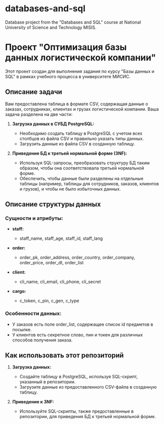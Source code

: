 # databases-and-sql
Database project from the "Databases and SQL" course at National University of Science and Technology MISIS.

# Проект "Оптимизация базы данных логистической компании"

Этот проект создан для выполнения задания по курсу "Базы данных и SQL" в рамках учебного процесса в университете МИСИС.

## Описание задачи

Вам предоставлена таблица в формате CSV, содержащая данные о заказах, сотрудниках, клиентах и грузах логистической компании. Ваша задача разделена на две части:

1. **Загрузка данных в СУБД PostgreSQL:**
   - Необходимо создать таблицу в PostgreSQL с учетом всех столбцов из файла CSV и правильно указать типы данных.
   - Загрузить данные из файла CSV в созданную таблицу.

2. **Приведение БД к третьей нормальной форме (3NF):**
   - Используя SQL-запросы, преобразовать структуру БД таким образом, чтобы она соответствовала третьей нормальной форме.
   - Обеспечить, чтобы данные были разделены на отдельные таблицы (например, таблицы для сотрудников, заказов, клиентов и грузов), и чтобы не было избыточных данных.

## Описание структуры данных

### Сущности и атрибуты:
- **staff:**
  - staff_name, staff_age, staff_id, staff_lang
  
- **order:**
  - order_pk, order_address, order_country, order_company, order_price, order_dt, order_list
  
- **client:**
  - cli_name, cli_email, cli_phone, cli_secret
  
- **cargo:**
  - c_token, c_pin, c_gen, c_type

### Особенности данных:
- У заказов есть поле order_list, содержащее список id предметов в посылке.
- У клиентов есть секретное слово, пин и токен для различных способов получения заказа.

## Как использовать этот репозиторий

1. **Загрузка данных:**
   - Создайте таблицу в PostgreSQL, используя SQL-скрипт, указанный в репозитории.
   - Загрузите данные из предоставленного CSV-файла в созданную таблицу.

2. **Приведение к 3NF:**
   - Используйте SQL-скрипты, также предоставленные в репозитории, для приведения БД к третьей нормальной форме.

